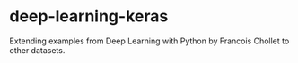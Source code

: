 # deep-learning-keras
Extending examples from Deep Learning with Python by Francois Chollet to other datasets.
